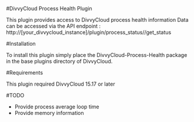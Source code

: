 #DivvyCloud Process Health Plugin

This plugin provides access to DivvyCloud process health information
Data can be accessed via the API endpoint :
http://[your_divvycloud_instance]/plugin/process_status//get_status

#Installation 

To install this plugin simply place the DivvyCloud-Process-Health package in the base plugins directory of DivvyCloud. 

#Requirements

This plugin required DivvyCloud 15.17  or later


#TODO

 - Provide process average loop time
 - Provide memory information
 



